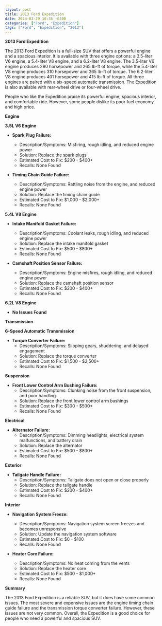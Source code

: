 ```yaml
---
layout: post
title: 2013 Ford Expedition
date: 2024-03-29 10:36 -0400
categories: ["Ford", "Expedition"]
tags: ["Ford", "Expedition", "2013"]
---
```

**2013 Ford Expedition**

The 2013 Ford Expedition is a full-size SUV that offers a powerful engine and a spacious interior. It is available with three engine options: a 3.5-liter V6 engine, a 5.4-liter V8 engine, and a 6.2-liter V8 engine. The 3.5-liter V6 engine produces 290 horsepower and 265 lb-ft of torque, while the 5.4-liter V8 engine produces 310 horsepower and 365 lb-ft of torque. The 6.2-liter V8 engine produces 401 horsepower and 415 lb-ft of torque. All three engines are paired with a six-speed automatic transmission. The Expedition is also available with rear-wheel drive or four-wheel drive.

People who like the Expedition praise its powerful engine, spacious interior, and comfortable ride. However, some people dislike its poor fuel economy and high price.

**Engine**

**3.5L V6 Engine**

* **Spark Plug Failure:**
    * Description/Symptoms: 
     Misfiring, rough idling, and reduced engine power
    * Solution: 
     Replace the spark plugs
    * Estimated Cost to Fix: 
     $200 - $400+
    * Recalls: None Found

* **Timing Chain Guide Failure:**
    * Description/Symptoms: 
     Rattling noise from the engine, and reduced engine power
    * Solution: 
     Replace the timing chain guide
    * Estimated Cost to Fix: 
     $1,000 - $2,000+
    * Recalls: None Found

**5.4L V8 Engine**

* **Intake Manifold Gasket Failure:**
    * Description/Symptoms: 
     Coolant leaks, rough idling, and reduced engine power
    * Solution: 
     Replace the intake manifold gasket
    * Estimated Cost to Fix: 
     $500 - $800+
    * Recalls: None Found

* **Camshaft Position Sensor Failure:**
    * Description/Symptoms: 
     Engine misfires, rough idling, and reduced engine power
    * Solution: 
     Replace the camshaft position sensor
    * Estimated Cost to Fix: 
     $200 - $400+
    * Recalls: None Found

**6.2L V8 Engine**

* **No Issues Found**

**Transmission**

**6-Speed Automatic Transmission**

* **Torque Converter Failure:**
    * Description/Symptoms: 
     Slipping gears, shuddering, and delayed engagement
    * Solution: 
     Replace the torque converter
    * Estimated Cost to Fix: 
     $1,500 - $2,500+
    * Recalls: None Found

**Suspension**

* **Front Lower Control Arm Bushing Failure:**
    * Description/Symptoms: 
     Clunking noise from the front suspension, and poor handling
    * Solution: 
     Replace the front lower control arm bushings
    * Estimated Cost to Fix: 
     $300 - $500+
    * Recalls: None Found

**Electrical**

* **Alternator Failure:**
    * Description/Symptoms: 
     Dimming headlights, electrical system malfunctions, and battery drain
    * Solution: 
     Replace the alternator
    * Estimated Cost to Fix: 
     $500 - $800+
    * Recalls: None Found

**Exterior**

* **Tailgate Handle Failure:**
    * Description/Symptoms: 
     Tailgate does not open or close properly
    * Solution: 
     Replace the tailgate handle
    * Estimated Cost to Fix: 
     $200 - $400+
    * Recalls: None Found

**Interior**

* **Navigation System Freeze:**
    * Description/Symptoms: 
     Navigation system screen freezes and becomes unresponsive
    * Solution: 
     Update the navigation system software
    * Estimated Cost to Fix: 
     $0 - $100
    * Recalls: None Found

* **Heater Core Failure:**
    * Description/Symptoms: 
     No heat coming from the vents
    * Solution: 
     Replace the heater core
    * Estimated Cost to Fix: 
     $500 - $1,000+
    * Recalls: None Found

**Summary**

The 2013 Ford Expedition is a reliable SUV, but it does have some common issues. The most severe and expensive issues are the engine timing chain guide failure and the transmission torque converter failure. However, these issues are not very common. Overall, the Expedition is a good choice for people who need a powerful and spacious SUV.

